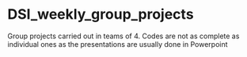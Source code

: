 # DSI_weekly_group_projects
Group projects carried out in teams of 4. Codes are not as complete as individual ones as the presentations are usually done in Powerpoint

